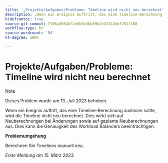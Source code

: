 ```yaml
---
title: '„Projekte/Aufgaben/Probleme: Timeline wird nicht neu berechnet"'
description: „Wenn ein Ereignis auftritt, das eine Timeline-Berechnung auslösen sollte, wird die Timeline nicht neu berechnet. Dies wirkt sich auf Neuberechnungen bei Änderungen sowie auf geplante Neuberechnungen aus. Dies kann die Genauigkeit des Workload Balancers beeinträchtigen.“
hidefromtoc: true
source-git-commit: 7fd6a2604bf2e5b9e4bb69b1e3f242ebf761f180
workflow-type: ht
source-wordcount: '94'
ht-degree: 100%

---
```



# Projekte/Aufgaben/Probleme: Timeline wird nicht neu berechnet

>[!NOTE]
>
>Dieses Problem wurde am 13. Juli 2023 behoben.

Wenn ein Ereignis auftritt, das eine Timeline-Berechnung auslösen sollte, wird die Timeline nicht neu berechnet. Dies wirkt sich auf Neuberechnungen bei Änderungen sowie auf geplante Neuberechnungen aus. Dies kann die Genauigkeit des Workload Balancers beeinträchtigen.

**Problemumgehung**

Berechnen Sie Timelines manuell neu.

_Erste Meldung am 15. März 2023._

